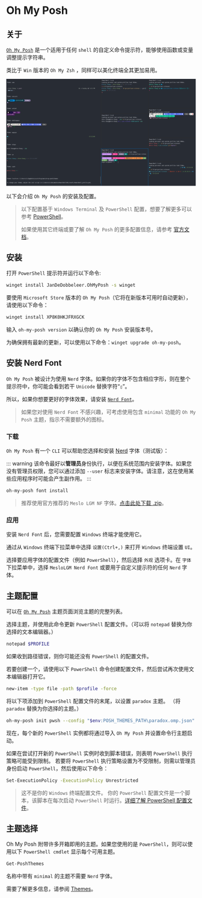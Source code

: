 # Oh My Posh

## 关于

[`Oh My Posh`](https://ohmyposh.dev/) 是一个适用于任何 `shell` 的自定义命令提示符，能够使用函数或变量调整提示字符串。

类比于 `Win` 版本的 `Oh My Zsh` ，同样可以美化终端全其更加易用。

![](./images/oh-my-posh/Snipaste_2023-12-24_17-15-36.png)

以下会介绍 `Oh My Posh` 的安装及配置。

> 以下配置基于 `Windows Terminal` 及 `PowerShell` 配置，想要了解更多可以参考 [PowerShell](./power-shell.md)。
>
> 如果使用其它终端或要了解 `Oh My Posh` 的更多配置信息，请参考 [官方文档](https://ohmyposh.dev/)。

## 安装

打开 `PowerShell` 提示符并运行以下命令:

```bash
winget install JanDeDobbeleer.OhMyPosh -s winget
```

要使用 `Microsoft Store` 版本的 `Oh My Posh`（它将在新版本可用时自动更新），请使用以下命令：

```bash
winget install XP8K0HKJFRXGCK
```

输入 `oh-my-posh version` 以确认你的 `Oh My Posh` 安装版本号。

为确保拥有最新的更新，可以使用以下命令：`winget upgrade oh-my-posh`。

## 安装 Nerd Font

`Oh My Posh` 被设计为使用 `Nerd` 字体。如果你的字体不包含相应字形，则在整个提示符中，你可能会看到若干 `Unicode` 替换字符“`▯`”。

所以，如果你想要更好的字体效果，请安装 [`Nerd Font`](https://ohmyposh.dev/docs/installation/fonts)。

> 如果您对使用 `Nerd Font` 不感兴趣，可考虑使用包含 `minimal` 功能的 `Oh My Posh` 主题，指示不需要额外的图标。

### 下载

`Oh My Posh` 有一个 `CLI` 可以帮助您选择和安装 [Nerd](https://www.nerdfonts.com/) 字体（测试版）：

::: warning
该命令最好以**管理员**身份执行，以便在系统范围内安装字体。如果您没有管理员权限，您可以通过添加 `--user` 标志来安装字体。请注意，这在使用某些应用程序时可能会产生副作用。
:::

```bash
oh-my-posh font install
```

> 推荐使用官方推荐的 `Meslo LGM NF` 字体。[点击此处下载 .zip](https://github.com/ryanoasis/nerd-fonts/releases/download/v3.0.2/Meslo.zip)。

### 应用

安装 `Nerd Font` 后，您需要配置 `Windows` 终端才能使用它。

通过从 `Windows` 终端下拉菜单中选择 `设置(Ctrl+,)` 来打开 `Windows` 终端设置 `UI`。

选择要应用字体的配置文件（例如 `PowerShell`），然后选择 `外观` 选项卡。在 `字体` 下拉菜单中，选择 `MesloLGM Nerd Font` 或要用于自定义提示符的任何 `Nerd` 字体。

## 主题配置

可以在 [`Oh My Posh`](https://ohmyposh.dev/docs/themes) 主题页面浏览主题的完整列表。

选择主题，并使用此命令更新 `PowerShell` 配置文件。（可以将 `notepad` 替换为你选择的文本编辑器。）

```bash
notepad $PROFILE
```

如果收到路径错误，则你可能还没有 `PowerShell` 的配置文件。

若要创建一个，请使用以下 `PowerShell` 命令创建配置文件，然后尝试再次使用文本编辑器打开它。

```bash
new-item -type file -path $profile -force
```

将以下项添加到 `PowerShell` 配置文件的末尾，以设置 `paradox` 主题。 （将 `paradox` 替换为你选择的主题。）

```bash
oh-my-posh init pwsh --config "$env:POSH_THEMES_PATH\paradox.omp.json" | Invoke-Expression
```

现在，每个新的 `PowerShell` 实例都将通过导入 `Oh My Posh` 并设置命令行主题启动。

如果在尝试打开新的 `PowerShell` 实例时收到脚本错误，则表明 `PowerShell` 执行策略可能受到限制。 若要将 `PowerShell` 执行策略设置为不受限制，则需以管理员身份启动 `PowerShell`，然后使用以下命令：

```bash
Set-ExecutionPolicy -ExecutionPolicy Unrestricted
```

> 这不是你的 `Windows` 终端配置文件。 你的 `PowerShell` 配置文件是一个脚本，该脚本在每次启动 `PowerShell` 时运行。[详细了解 PowerShell 配置文件](https://learn.microsoft.com/zh-cn/powershell/module/microsoft.powershell.core/about/about_profiles)。

## 主题选择

Oh My Posh 附带许多开箱即用的主题。如果您使用的是 `PowerShell`，则可以使用以下 `PowerShell cmdlet` 显示每个可用主题。

```bash
Get-PoshThemes
```

名称中带有 `minimal` 的主题不需要 `Nerd` 字体。

需要了解更多信息，请参阅 [Themes](https://ohmyposh.dev/docs/themes)。
